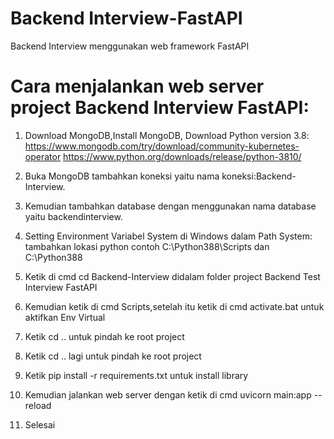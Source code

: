 # Backend Interview-FastAPI
Backend Interview menggunakan web framework FastAPI

# Cara menjalankan web server project Backend Interview FastAPI:
1. Download MongoDB,Install MongoDB, Download Python version 3.8:
https://www.mongodb.com/try/download/community-kubernetes-operator
https://www.python.org/downloads/release/python-3810/

2. Buka MongoDB tambahkan koneksi yaitu nama koneksi:Backend-Interview.

3. Kemudian tambahkan database dengan menggunakan nama database yaitu backendinterview.

4. Setting Environment Variabel System di Windows dalam Path System: tambahkan lokasi python contoh C:\Python388\Scripts dan C:\Python388

5. Ketik di cmd cd Backend-Interview didalam folder project Backend Test Interview FastAPI

6. Kemudian ketik di cmd Scripts,setelah itu ketik di cmd activate.bat untuk aktifkan Env Virtual

7. Ketik cd .. untuk pindah ke root project

8. Ketik cd .. lagi untuk pindah ke root project

9. Ketik pip install -r requirements.txt untuk install library

10. Kemudian jalankan web server dengan ketik di cmd uvicorn main:app --reload

11. Selesai
